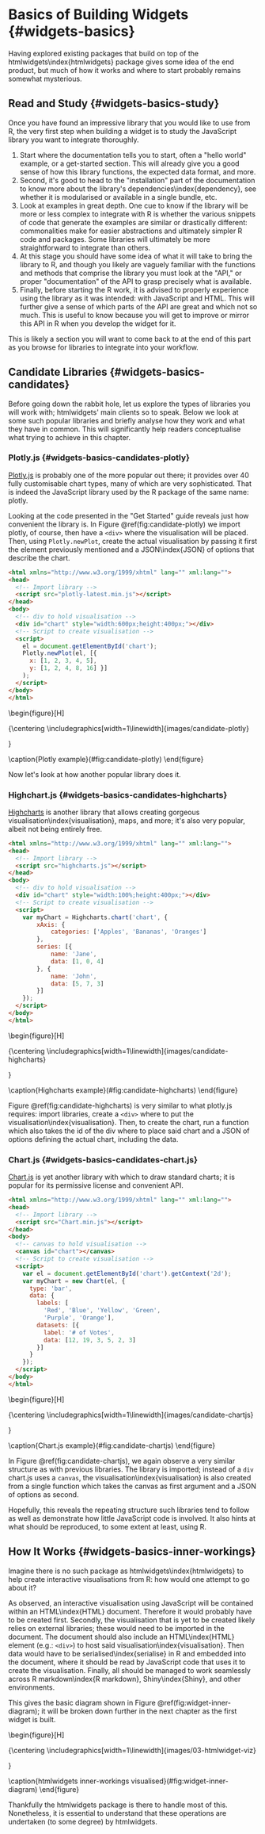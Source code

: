 # Basics of Building Widgets {#widgets-basics}

Having explored existing packages that build on top of the htmlwidgets\index{htmlwidgets} package gives some idea of the end product, but much of how it works and where to start probably remains somewhat mysterious. 



## Read and Study {#widgets-basics-study}

Once you have found an impressive library that you would like to use from R, the very first step when building a widget is to study the JavaScript library you want to integrate thoroughly. 

1. Start where the documentation tells you to start, often a "hello world" example, or a get-started section. This will already give you a good sense of how this library functions, the expected data format, and more.
2. Second, it's good to head to the "installation" part of the documentation to know more about the library's dependencies\index{dependency}, see whether it is modularised or available in a single bundle, etc.
3. Look at examples in great depth. One cue to know if the library will be more or less complex to integrate with R is whether the various snippets of code that generate the examples are similar or drastically different: commonalities make for easier abstractions and ultimately simpler R code and packages. Some libraries will ultimately be more straightforward to integrate than others.
4. At this stage you should have some idea of what it will take to bring the library to R, and though you likely are vaguely familiar with the functions and methods that comprise the library you must look at the "API," or proper "documentation" of the API to grasp precisely what is available.
5. Finally, before starting the R work, it is advised to properly experience using the library as it was intended: with JavaScript and HTML. This will further give a sense of which parts of the API are great and which not so much. This is useful to know because you will get to improve or mirror this API in R when you develop the widget for it.

This is likely a section you will want to come back to at the end of this part as you browse for libraries to integrate into your workflow.

## Candidate Libraries {#widgets-basics-candidates}

Before going down the rabbit hole, let us explore the types of libraries you will work with; htmlwidgets' main clients so to speak. Below we look at some such popular libraries and briefly analyse how they work and what they have in common. This will significantly help readers conceptualise what trying to achieve in this chapter.

### Plotly.js {#widgets-basics-candidates-plotly}

[Plotly.js](https://plotly.com/javascript/) is probably one of the more popular out there; it provides over 40 fully customisable chart types, many of which are very sophisticated. That is indeed the JavaScript library used by the R package of the same name: plotly.

Looking at the code presented in the "Get Started" guide reveals just how convenient the library is. In Figure \@ref(fig:candidate-plotly) we import plotly, of course, then have a `<div>` where the visualisation will be placed. Then, using `Plotly.newPlot`, create the actual visualisation by passing it first the element previously mentioned and a JSON\index{JSON} of options that describe the chart.

```html
<html xmlns="http://www.w3.org/1999/xhtml" lang="" xml:lang="">
<head>
  <!-- Import library -->
  <script src="plotly-latest.min.js"></script>
</head>
<body>
  <!-- div to hold visualisation -->
  <div id="chart" style="width:600px;height:400px;"></div>
  <!-- Script to create visualisation -->
  <script>
    el = document.getElementById('chart');
    Plotly.newPlot(el, [{
      x: [1, 2, 3, 4, 5],
      y: [1, 2, 4, 8, 16] }]
    );
  </script>
</body>
</html>
```

\begin{figure}[H]

{\centering \includegraphics[width=1\linewidth]{images/candidate-plotly} 

}

\caption{Plotly example}(\#fig:candidate-plotly)
\end{figure}

Now let's look at how another popular library does it.

### Highchart.js {#widgets-basics-candidates-highcharts}

[Highcharts](https://www.highcharts.com/) is another library that allows creating gorgeous visualisation\index{visualisation}, maps, and more; it's also very popular, albeit not being entirely free.

```html
<html xmlns="http://www.w3.org/1999/xhtml" lang="" xml:lang="">
<head>
  <!-- Import library -->
  <script src="highcharts.js"></script>
</head>
<body>
  <!-- div to hold visualisation -->
  <div id="chart" style="width:100%;height:400px;"></div>
  <!-- Script to create visualisation -->
  <script>
    var myChart = Highcharts.chart('chart', {
        xAxis: {
            categories: ['Apples', 'Bananas', 'Oranges']
        },
        series: [{
            name: 'Jane',
            data: [1, 0, 4]
        }, {
            name: 'John',
            data: [5, 7, 3]
        }]
    });
  </script>
</body>
</html>
```

\begin{figure}[H]

{\centering \includegraphics[width=1\linewidth]{images/candidate-highcharts} 

}

\caption{Highcharts example}(\#fig:candidate-highcharts)
\end{figure}

Figure \@ref(fig:candidate-highcharts) is very similar to what plotly.js requires: import libraries, create a `<div>` where to put the visualisation\index{visualisation}. Then, to create the chart, run a function which also takes the id of the div where to place said chart and a JSON of options defining the actual chart, including the data.

### Chart.js {#widgets-basics-candidates-chart.js}

[Chart.js](https://www.chartjs.org/) is yet another library with which to draw standard charts; it is popular for its permissive license and convenient API.

```html
<html xmlns="http://www.w3.org/1999/xhtml" lang="" xml:lang="">
<head>
  <!-- Import library -->
  <script src="Chart.min.js"></script>
</head>
<body>
  <!-- canvas to hold visualisation -->
  <canvas id="chart"></canvas>
  <!-- Script to create visualisation -->
  <script>
    var el = document.getElementById('chart').getContext('2d');    
    var myChart = new Chart(el, {
      type: 'bar',
      data: {
        labels: [
          'Red', 'Blue', 'Yellow', 'Green', 
          'Purple', 'Orange'],
        datasets: [{
          label: '# of Votes',
          data: [12, 19, 3, 5, 2, 3]
        }]
      }
    });
  </script>
</body>
</html>
```

\begin{figure}[H]

{\centering \includegraphics[width=1\linewidth]{images/candidate-chartjs} 

}

\caption{Chart.js example}(\#fig:candidate-chartjs)
\end{figure}

In Figure \@ref(fig:candidate-chartjs), we again observe a very similar structure as with previous libraries. The library is imported; instead of a `div` chart.js uses a `canvas`, the visualisation\index{visualisation} is also created from a single function which takes the canvas as first argument and a JSON of options as second.

Hopefully, this reveals the repeating structure such libraries tend to follow as well as demonstrate how little JavaScript code is involved. It also hints at what should be reproduced, to some extent at least, using R.

## How It Works {#widgets-basics-inner-workings}

Imagine there is no such package as htmlwidgets\index{htmlwidgets} to help create interactive visualisations from R: how would one attempt to go about it?

As observed, an interactive visualisation using JavaScript will be contained within an HTML\index{HTML} document. Therefore it would probably have to be created first. Secondly, the visualisation that is yet to be created likely relies on external libraries; these would need to be imported in the document. The document should also include an HTML\index{HTML} element (e.g.: `<div>`) to host said visualisation\index{visualisation}. Then data would have to be serialised\index{serialise} in R and embedded into the document, where it should be read by JavaScript code that uses it to create the visualisation. Finally, all should be managed to work seamlessly across R markdown\index{R markdown}, Shiny\index{Shiny}, and other environments.

This gives the basic diagram shown in Figure \@ref(fig:widget-inner-diagram); it will be broken down further in the next chapter as the first widget is built.

\begin{figure}[H]

{\centering \includegraphics[width=1\linewidth]{images/03-htmlwidget-viz} 

}

\caption{htmlwidgets inner-workings visualised}(\#fig:widget-inner-diagram)
\end{figure}

Thankfully the htmlwidgets package is there to handle most of this. Nonetheless, it is essential to understand that these operations are undertaken (to some degree) by htmlwidgets.
